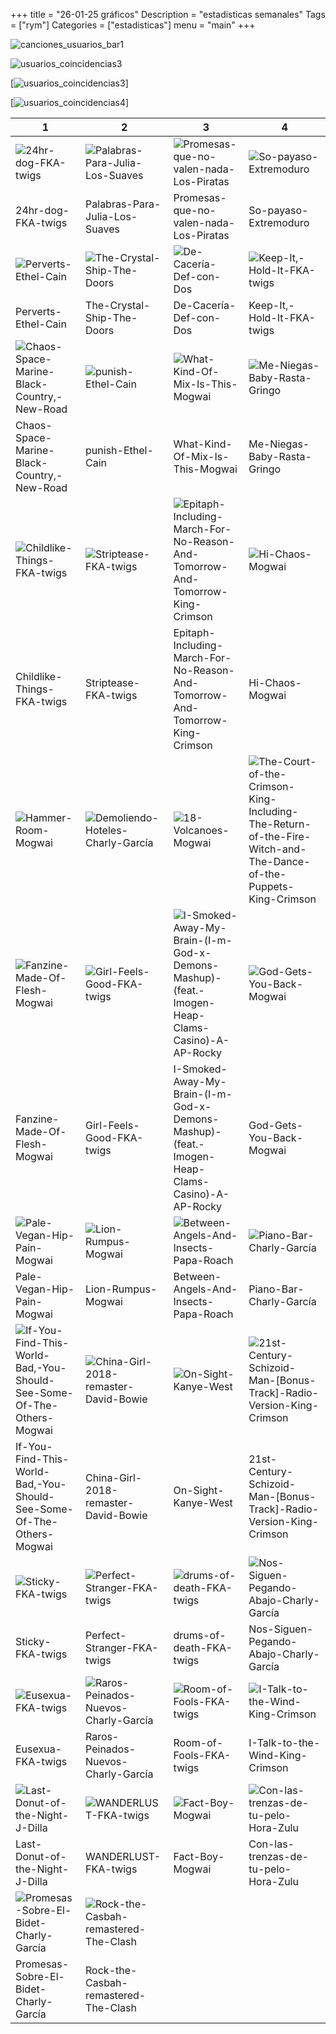 +++
title = "26-01-25 gráficos"
Description = "estadisticas semanales"
Tags = ["rym"]
Categories = ["estadisticas"]
menu = "main"
+++
<!--more-->



![canciones_usuarios_bar1](/graficos/26-01-25/canciones_usuarios_bar.png)


![usuarios_coincidencias3](graficos/26-01-25/usuarios_coincidencias.png)


[![usuarios_coincidencias3](/graficos/26-01-25/usuarios_coincidencias.png)]



[![usuarios_coincidencias4](graficos/26-01-25/usuarios_coincidencias.png)]



| 1 | 2 | 3 | 4 |
|---|---|---|---|
| ![24hr-dog-FKA-twigs](/graficos/26-01-25/24hr-dog-FKA-twigs.png) | ![Palabras-Para-Julia-Los-Suaves](/graficos/26-01-25/Palabras-Para-Julia-Los-Suaves.png) | ![Promesas-que-no-valen-nada-Los-Piratas](/graficos/26-01-25/Promesas-que-no-valen-nada-Los-Piratas.png) | ![So-payaso-Extremoduro](/graficos/26-01-25/So-payaso-Extremoduro.png) |
| 24hr-dog-FKA-twigs | Palabras-Para-Julia-Los-Suaves | Promesas-que-no-valen-nada-Los-Piratas | So-payaso-Extremoduro |
| ![Perverts-Ethel-Cain](/graficos/26-01-25/Perverts-Ethel-Cain.png) | ![The-Crystal-Ship-The-Doors](/graficos/26-01-25/The-Crystal-Ship-The-Doors.png) | ![De-Cacería-Def-con-Dos](/graficos/26-01-25/De-Cacería-Def-con-Dos.png) | ![Keep-It,-Hold-It-FKA-twigs](/graficos/26-01-25/Keep-It,-Hold-It-FKA-twigs.png) |
| Perverts-Ethel-Cain | The-Crystal-Ship-The-Doors | De-Cacería-Def-con-Dos | Keep-It,-Hold-It-FKA-twigs |
| ![Chaos-Space-Marine-Black-Country,-New-Road](/graficos/26-01-25/Chaos-Space-Marine-Black-Country,-New-Road.png) | ![punish-Ethel-Cain](/graficos/26-01-25/punish-Ethel-Cain.png) | ![What-Kind-Of-Mix-Is-This-Mogwai](/graficos/26-01-25/What-Kind-Of-Mix-Is-This-Mogwai.png) | ![Me-Niegas-Baby-Rasta-Gringo](/graficos/26-01-25/Me-Niegas-Baby-Rasta-Gringo.png) |
| Chaos-Space-Marine-Black-Country,-New-Road | punish-Ethel-Cain | What-Kind-Of-Mix-Is-This-Mogwai | Me-Niegas-Baby-Rasta-Gringo |
| ![Childlike-Things-FKA-twigs](/graficos/26-01-25/Childlike-Things-FKA-twigs.png) | ![Striptease-FKA-twigs](/graficos/26-01-25/Striptease-FKA-twigs.png) | ![Epitaph-Including-March-For-No-Reason-And-Tomorrow-And-Tomorrow-King-Crimson](/graficos/26-01-25/Epitaph-Including-March-For-No-Reason-And-Tomorrow-And-Tomorrow-King-Crimson.png) | ![Hi-Chaos-Mogwai](/graficos/26-01-25/Hi-Chaos-Mogwai.png) |
| Childlike-Things-FKA-twigs | Striptease-FKA-twigs | Epitaph-Including-March-For-No-Reason-And-Tomorrow-And-Tomorrow-King-Crimson | Hi-Chaos-Mogwai |
| ![Hammer-Room-Mogwai](/graficos/26-01-25/Hammer-Room-Mogwai.png) | ![Demoliendo-Hoteles-Charly-García](/graficos/26-01-25/Demoliendo-Hoteles-Charly-García.png) | ![18-Volcanoes-Mogwai](/graficos/26-01-25/18-Volcanoes-Mogwai.png) | ![The-Court-of-the-Crimson-King-Including-The-Return-of-the-Fire-Witch-and-The-Dance-of-the-Puppets-King-Crimson](/graficos/26-01-25/The-Court-of-the-Crimson-King-Including-The-Return-of-the-Fire-Witch-and-The-Dance-of-the-Puppets-King-Crimson.png) |
| ![Fanzine-Made-Of-Flesh-Mogwai](/graficos/26-01-25/Fanzine-Made-Of-Flesh-Mogwai.png) | ![Girl-Feels-Good-FKA-twigs](/graficos/26-01-25/Girl-Feels-Good-FKA-twigs.png) | ![I-Smoked-Away-My-Brain-(I-m-God-x-Demons-Mashup)-(feat.-Imogen-Heap-Clams-Casino)-A-AP-Rocky](/graficos/26-01-25/I-Smoked-Away-My-Brain-(I-m-God-x-Demons-Mashup)-(feat.-Imogen-Heap-Clams-Casino)-A-AP-Rocky.png) | ![God-Gets-You-Back-Mogwai](/graficos/26-01-25/God-Gets-You-Back-Mogwai.png) |
| Fanzine-Made-Of-Flesh-Mogwai | Girl-Feels-Good-FKA-twigs | I-Smoked-Away-My-Brain-(I-m-God-x-Demons-Mashup)-(feat.-Imogen-Heap-Clams-Casino)-A-AP-Rocky | God-Gets-You-Back-Mogwai |
| ![Pale-Vegan-Hip-Pain-Mogwai](/graficos/26-01-25/Pale-Vegan-Hip-Pain-Mogwai.png) | ![Lion-Rumpus-Mogwai](/graficos/26-01-25/Lion-Rumpus-Mogwai.png) | ![Between-Angels-And-Insects-Papa-Roach](/graficos/26-01-25/Between-Angels-And-Insects-Papa-Roach.png) | ![Piano-Bar-Charly-García](/graficos/26-01-25/Piano-Bar-Charly-García.png) |
| Pale-Vegan-Hip-Pain-Mogwai | Lion-Rumpus-Mogwai | Between-Angels-And-Insects-Papa-Roach | Piano-Bar-Charly-García |
| ![If-You-Find-This-World-Bad,-You-Should-See-Some-Of-The-Others-Mogwai](/graficos/26-01-25/If-You-Find-This-World-Bad,-You-Should-See-Some-Of-The-Others-Mogwai.png) | ![China-Girl-2018-remaster-David-Bowie](/graficos/26-01-25/China-Girl-2018-remaster-David-Bowie.png) | ![On-Sight-Kanye-West](/graficos/26-01-25/On-Sight-Kanye-West.png) | ![21st-Century-Schizoid-Man-[Bonus-Track]-Radio-Version-King-Crimson](/graficos/26-01-25/21st-Century-Schizoid-Man-[Bonus-Track]-Radio-Version-King-Crimson.png) |
| If-You-Find-This-World-Bad,-You-Should-See-Some-Of-The-Others-Mogwai | China-Girl-2018-remaster-David-Bowie | On-Sight-Kanye-West | 21st-Century-Schizoid-Man-[Bonus-Track]-Radio-Version-King-Crimson |
| ![Sticky-FKA-twigs](/graficos/26-01-25/Sticky-FKA-twigs.png) | ![Perfect-Stranger-FKA-twigs](/graficos/26-01-25/Perfect-Stranger-FKA-twigs.png) | ![drums-of-death-FKA-twigs](/graficos/26-01-25/drums-of-death-FKA-twigs.png) | ![Nos-Siguen-Pegando-Abajo-Charly-García](/graficos/26-01-25/Nos-Siguen-Pegando-Abajo-Charly-García.png) |
| Sticky-FKA-twigs | Perfect-Stranger-FKA-twigs | drums-of-death-FKA-twigs | Nos-Siguen-Pegando-Abajo-Charly-García |
| ![Eusexua-FKA-twigs](/graficos/26-01-25/Eusexua-FKA-twigs.png) | ![Raros-Peinados-Nuevos-Charly-García](/graficos/26-01-25/Raros-Peinados-Nuevos-Charly-García.png) | ![Room-of-Fools-FKA-twigs](/graficos/26-01-25/Room-of-Fools-FKA-twigs.png) | ![I-Talk-to-the-Wind-King-Crimson](/graficos/26-01-25/I-Talk-to-the-Wind-King-Crimson.png) |
| Eusexua-FKA-twigs | Raros-Peinados-Nuevos-Charly-García | Room-of-Fools-FKA-twigs | I-Talk-to-the-Wind-King-Crimson |
| ![Last-Donut-of-the-Night-J-Dilla](/graficos/26-01-25/Last-Donut-of-the-Night-J-Dilla.png) | ![WANDERLUST-FKA-twigs](/graficos/26-01-25/WANDERLUST-FKA-twigs.png) | ![Fact-Boy-Mogwai](/graficos/26-01-25/Fact-Boy-Mogwai.png) | ![Con-las-trenzas-de-tu-pelo-Hora-Zulu](/graficos/26-01-25/Con-las-trenzas-de-tu-pelo-Hora-Zulu.png) |
| Last-Donut-of-the-Night-J-Dilla | WANDERLUST-FKA-twigs | Fact-Boy-Mogwai | Con-las-trenzas-de-tu-pelo-Hora-Zulu |
| ![Promesas-Sobre-El-Bidet-Charly-García](/graficos/26-01-25/Promesas-Sobre-El-Bidet-Charly-García.png) | ![Rock-the-Casbah-remastered-The-Clash](/graficos/26-01-25/Rock-the-Casbah-remastered-The-Clash.png) |   |   |
| Promesas-Sobre-El-Bidet-Charly-García | Rock-the-Casbah-remastered-The-Clash |   |   |
